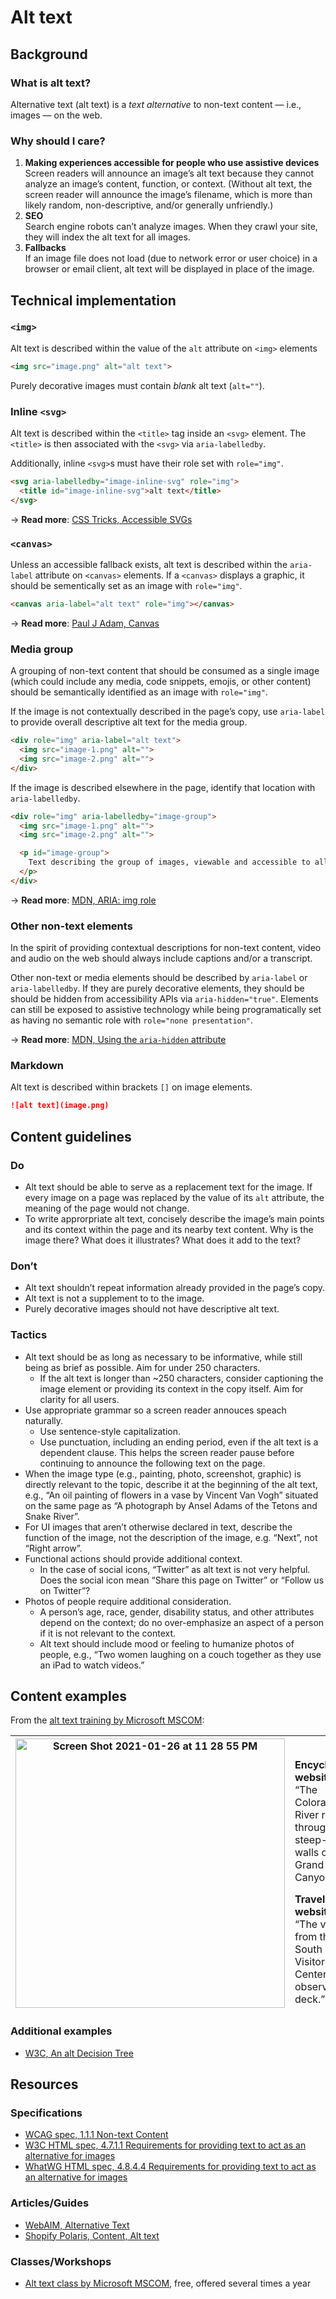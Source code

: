 # Alt text

## Background

### What is alt text?

Alternative text (alt text) is a _text alternative_ to non-text content — i.e., images — on the web. 

### Why should I care?

1. **Making experiences accessible for people who use assistive devices**<br>Screen readers will announce an image’s alt text because they cannot analyze an image’s content, function, or context. (Without alt text, the screen reader will announce the image’s filename, which is more than likely random, non-descriptive, and/or generally unfriendly.) 
2. **SEO**<br>Search engine robots can’t analyze images. When they crawl your site, they will index the alt text for all images.
3. **Fallbacks**<br>If an image file does not load (due to network error or user choice) in a browser or email client, alt text will be displayed in place of the image.

## Technical implementation

### `<img>`
Alt text is described within the value of the `alt` attribute on `<img>` elements
```html
<img src="image.png" alt="alt text">
```

Purely decorative images must contain _blank_ alt text (`alt=""`).

### Inline `<svg>`
Alt text is described within the `<title>` tag inside an `<svg>` element. The `<title>` is then associated with the `<svg>` via `aria-labelledby`.

Additionally, inline `<svg>`s must have their role set with `role="img"`.

```html
<svg aria-labelledby="image-inline-svg" role="img">
  <title id="image-inline-svg">alt text</title>
</svg>
```

→ **Read more**: [CSS Tricks, Accessible SVGs](https://css-tricks.com/accessible-svgs/#2-inline-svg)

### `<canvas>`
Unless an accessible fallback exists, alt text is described within the `aria-label` attribute on `<canvas>` elements. If a `<canvas>` displays a graphic, it should be sementically set as an image with `role="img"`. 

```html
<canvas aria-label="alt text" role="img"></canvas>
```
  
→ **Read more**: [Paul J Adam, Canvas](https://pauljadam.com/demos/canvas.html)

### Media group

A grouping of non-text content that should be consumed as a single image (which could include any media, code snippets, emojis, or other content) should be semantically identified as an image with `role="img"`. 

If the image is not contextually described in the page’s copy, use `aria-label` to provide overall descriptive alt text for the media group.

```html
<div role="img" aria-label="alt text">
  <img src="image-1.png" alt="">
  <img src="image-2.png" alt="">
</div>
```

If the image is described elsewhere in the page, identify that location with `aria-labelledby`.

```html
<div role="img" aria-labelledby="image-group">
  <img src="image-1.png" alt="">
  <img src="image-2.png" alt="">

  <p id="image-group">
    Text describing the group of images, viewable and accessible to all.
  </p>
</div>
```


→ **Read more**: [MDN, ARIA: img role](https://developer.mozilla.org/en-US/docs/Web/Accessibility/ARIA/Roles/Role_Img)

### Other non-text elements

In the spirit of providing contextual descriptions for non-text content, video and audio on the web should always include captions and/or a transcript.

Other non-text or media elements should be described by `aria-label` or `aria-labelledby`. If they are purely decorative elements, they should be should be hidden from accessibility APIs via `aria-hidden="true"`. Elements can still be exposed to assistive technology while being programatically set as having no semantic role with `role="none presentation"`.

→ **Read more**: [MDN, Using the `aria-hidden` attribute](https://developer.mozilla.org/en-US/docs/Web/Accessibility/ARIA/ARIA_Techniques/Using_the_aria-hidden_attribute)

### Markdown
Alt text is described within brackets `[]` on image elements.
```markdown
![alt text](image.png)
```

## Content guidelines

### Do
* Alt text should be able to serve as a replacement text for the image. If every image on a page was replaced by the value of its `alt` attribute, the meaning of the page would not change.
* To write approrpriate alt text, concisely describe the image’s main points and its context within the page and its nearby text content. Why is the image there? What does it illustrates? What does it add to the text?

### Don’t
* Alt text shouldn’t repeat information already provided in the page’s copy.
* Alt text is not a supplement to to the image.
* Purely decorative images should not have descriptive alt text.

### Tactics
* Alt text should be as long as necessary to be informative, while still being as brief as possible. Aim for under 250 characters. 
  * If the alt text is longer than ~250 characters, consider captioning the image element or providing its context in the copy itself. Aim for clarity for all users.
* Use appropriate grammar so a screen reader annouces speach naturally.
  * Use sentence-style capitalization.
  * Use punctuation, including an ending period, even if the alt text is a dependent clause. This helps the screen reader pause before continuing to announce the following text on the page.
* When the image type (e.g., painting, photo, screenshot, graphic) is directly relevant to the topic, describe it at the beginning of the alt text, e.g., “An oil painting of flowers in a vase by Vincent Van Vogh” situated on the same page as “A photograph by Ansel Adams of the Tetons and Snake River”.
* For UI images that aren’t otherwise declared in text, describe the function of the image, not the description of the image, e.g. “Next”, not “Right arrow”.
* Functional actions should provide additional context.
  * In the case of social icons, “Twitter” as alt text is not very helpful. Does the social icon mean “Share this page on Twitter” or “Follow us on Twitter”?
* Photos of people require additional consideration. 
  * A person’s age, race, gender, disability status, and other attributes depend on the context; do no over-emphasize an aspect of a person if it is not relevant to the context. 
  * Alt text should include mood or feeling to humanize photos of people, e.g., “Two women laughing on a couch together as they use an iPad to watch videos.”

## Content examples

From the [alt text training by Microsoft MSCOM](https://mscomaccessibility.azurewebsites.net/training#events):

<table>
<thead>
  <tr>
    <th rowspan="3"><img width="431" alt="Screen Shot 2021-01-26 at 11 28 55 PM" src="https://user-images.githubusercontent.com/221550/105943480-5faf8580-602f-11eb-8736-ed2ef40ac8eb.png"></th>
    <th colspan="2">Context</th>
  </tr>
  <tr>
    <td><strong>Encyclopedia website</strong>:<br>“The Colorado River running through the steep-sided walls of the Grand Canyon.”</td>
    <td><strong>Photography website</strong>:<br>“The vivid colors and shadows of the Grand Canyon enhanced by sunset.”</td>
  </tr>
  <tr>
    <td><strong>Travel website</strong>:<br>“The view from the South Rim Visitors’ Center observation deck.”</td>
    <td><strong>Yoga website</strong>:<br>[blank]</td>
  </tr>
</thead>
</table>

### Additional examples
* [W3C, An alt Decision Tree](https://www.w3.org/WAI/tutorials/images/decision-tree/)

## Resources

### Specifications
* [WCAG spec, 1.1.1 Non-text Content](https://www.w3.org/WAI/WCAG21/Understanding/non-text-content.html)
* [W3C HTML spec, 4.7.1.1 Requirements for providing text to act as an alternative for images](https://www.w3.org/TR/2014/REC-html5-20141028/embedded-content-0.html#alt)
* [WhatWG HTML spec, 4.8.4.4 Requirements for providing text to act as an alternative for images](https://html.spec.whatwg.org/multipage/images.html#alt)

### Articles/Guides
* [WebAIM, Alternative Text](https://webaim.org/techniques/alttext)
* [Shopify Polaris, Content, Alt text](https://polaris.shopify.com/content/alternative-text)

### Classes/Workshops
* [Alt text class by Microsoft MSCOM](https://mscomaccessibility.azurewebsites.net/training#events), free, offered several times a year
